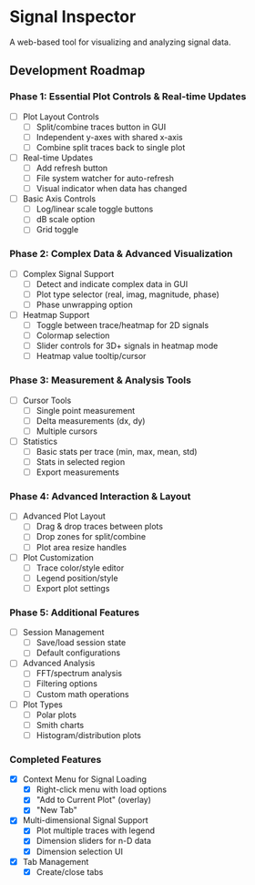 # Signal Inspector

A web-based tool for visualizing and analyzing signal data.

## Development Roadmap

### Phase 1: Essential Plot Controls & Real-time Updates
- [ ] Plot Layout Controls
  - [ ] Split/combine traces button in GUI
  - [ ] Independent y-axes with shared x-axis
  - [ ] Combine split traces back to single plot
- [ ] Real-time Updates
  - [ ] Add refresh button
  - [ ] File system watcher for auto-refresh
  - [ ] Visual indicator when data has changed
- [ ] Basic Axis Controls
  - [ ] Log/linear scale toggle buttons
  - [ ] dB scale option
  - [ ] Grid toggle

### Phase 2: Complex Data & Advanced Visualization
- [ ] Complex Signal Support
  - [ ] Detect and indicate complex data in GUI
  - [ ] Plot type selector (real, imag, magnitude, phase)
  - [ ] Phase unwrapping option
- [ ] Heatmap Support
  - [ ] Toggle between trace/heatmap for 2D signals
  - [ ] Colormap selection
  - [ ] Slider controls for 3D+ signals in heatmap mode
  - [ ] Heatmap value tooltip/cursor

### Phase 3: Measurement & Analysis Tools
- [ ] Cursor Tools
  - [ ] Single point measurement
  - [ ] Delta measurements (dx, dy)
  - [ ] Multiple cursors
- [ ] Statistics
  - [ ] Basic stats per trace (min, max, mean, std)
  - [ ] Stats in selected region
  - [ ] Export measurements

### Phase 4: Advanced Interaction & Layout
- [ ] Advanced Plot Layout
  - [ ] Drag & drop traces between plots
  - [ ] Drop zones for split/combine
  - [ ] Plot area resize handles
- [ ] Plot Customization
  - [ ] Trace color/style editor
  - [ ] Legend position/style
  - [ ] Export plot settings

### Phase 5: Additional Features
- [ ] Session Management
  - [ ] Save/load session state
  - [ ] Default configurations
- [ ] Advanced Analysis
  - [ ] FFT/spectrum analysis
  - [ ] Filtering options
  - [ ] Custom math operations
- [ ] Plot Types
  - [ ] Polar plots
  - [ ] Smith charts
  - [ ] Histogram/distribution plots

### Completed Features
- [x] Context Menu for Signal Loading
  - [x] Right-click menu with load options
  - [x] "Add to Current Plot" (overlay)
  - [x] "New Tab"
- [x] Multi-dimensional Signal Support
  - [x] Plot multiple traces with legend
  - [x] Dimension sliders for n-D data
  - [x] Dimension selection UI
- [x] Tab Management
  - [x] Create/close tabs
